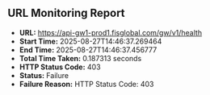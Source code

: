 ## URL Monitoring Report

- **URL:** https://api-gw1-prod1.fisglobal.com/gw/v1/health
- **Start Time:** 2025-08-27T14:46:37.269464
- **End Time:** 2025-08-27T14:46:37.456777
- **Total Time Taken:** 0.187313 seconds
- **HTTP Status Code:** 403
- **Status:** Failure
- **Failure Reason:** HTTP Status Code: 403
